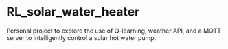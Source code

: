 # RL_solar_water_heater
Personal project to explore the use of Q-learning, weather API, and a MQTT server to intelligently control a solar hot water pump.
